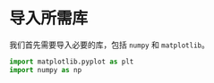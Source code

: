 # 导入所需库

我们首先需要导入必要的库，包括 `numpy` 和 `matplotlib`。

```python
import matplotlib.pyplot as plt
import numpy as np
```
